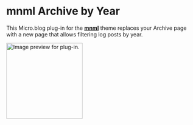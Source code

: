 # **mnml** Archive by Year

This Micro.blog plug-in for the **[mnml](https://micro.blog/account/plugins/view/138)** theme replaces your Archive page with a new page that allows filtering log posts by year.

<img src="https://raw.githubusercontent.com/microdotblog/plugin-archive-months/main/image.png" width="200" height="200" alt="Image preview for plug-in.">
